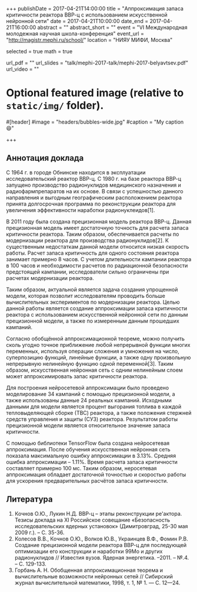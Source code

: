 +++
publishDate = 2017-04-21T14:00:00
title = "Аппроксимация запаса критичности реактора ВВР-ц с использованием искусственной нейронной сети"
date = 2017-04-21T10:00:00
date_end = 2017-04-21T16:00:00
abstract = ""
abstract_short = ""
event = "VI Международная молодежная научная школа-конференция"
event_url = "http://magistr.mephi.ru/school/"
location = "НИЯУ МИФИ, Москва"

selected = true
math = true

url_pdf = ""
url_slides = "talk/mephi-2017-talk/mephi-2017-belyavtsev.pdf"
url_video = ""

# Optional featured image (relative to `static/img/` folder).
#[header]
#image = "headers/bubbles-wide.jpg"
#caption = "My caption :smile:"

+++

## Аннотация доклада

С 1964 г. в городе Обнинске находится в эксплуатации исследовательский реактор ВВР-ц. С 1980 г. на базе реактора ВВР-ц запущено производство радионуклидов медицинского назначения и радиофармпрепаратов на их основе. В связи с успешностью данного направления и выгодным географическим расположением реактора  принята долгосрочная программа по реконструкции реактора для увеличения эффективности наработки радионуклеидов[1].

В 2011 году была создана прецизионная модель реактора ВВР-ц. Данная прецизионная модель имеет достаточную точность для расчета запаса критичности реактора. Таким образом, обеспечивается расчеты по модернизации реактора для производства радионуклидов[2].
К существенным недостаткам данной модели относится низкая скорость работы. Расчет запаса критичность для одного состояния реактора занимает примерно 8 часов. С учетом длительности кампании реактора в 100 часов и необходимости расчетов по радиационной безопасности предстоящей кампании, исследователи сильно ограничены при расчетах модернизации реактора.

Таким образом, актуальной является задача создания упрощенной модели, которая позволит исследователям проводить больше вычислительных экспериментов по модернизации реактора. Целью данной работы является создание аппроксимации запаса критичности реактора с использованием искусственной нейронной сети по данным прецизионной модели, а также по измеренным данным прошедших кампаний.

Согласно обобщённой аппроксимационной теореме, можно получить сколь угодно точное приближение любой непрерывной функции многих переменных, используя операции сложения и умножения на число, суперпозицию функций, линейные функции, а также одну произвольную непрерывную нелинейную функцию одной переменной[3]. Таким образом, искусственная нейронная сеть с одним нелинейным слоем может аппроксимировать запас критичности реактора.

Для построения нейросетевой аппроксимации было проведено моделирование 34 кампаний с помощью прецизионной модели, а также использованы данные 24 реальных кампаний. Исходными данными для модели является процент выгорания топлива в каждой тепловыделяющей сборке (ТВС) реактора, а также положения стержней средств управления и защиты (СУЗ) реактора. Результатом работы прецизионной модели является относительное значение запаса критичности.

С помощью библиотеки TensorFlow была создана нейросетевая аппроксимация. После обучения искусственная нейронная сеть показала максимальную ошибку аппроксимации в 3.13%. Средняя ошибка аппроксимации – 1.11%. Время расчета запаса критичности составляет примерно 100 мс. Таким образом, неросетевая аппроксимация обладает достаточной точностью и скоростью работы для ускорения предварительных расчётов запаса критичности.

## Литература

1. Кочнов О.Ю., Лукин Н.Д. ВВР-ц – этапы реконструкции ре'актора. Тезисы доклада на XI Российское совещание «Безопасность исследовательских ядерных установок» (Димитровград, 25-30 мая 2009 г.). – С. 35-36.
2. Колесов В.В., Кочнов О.Ю., Волков Ю.В., Украинцев В.Ф., Фомин Р.В. Создание прецизионной модели реактора ВВР-ц для последующей оптимизации его конструкции и наработки 99Mo и других радионуклидов // Известия вузов. Ядерная энергетика. –2011. – №.4. – С. 129-133.
3. Горбань А. Н. Обобщенная аппроксимационная теорема и вычислительные возможности нейронных сетей // Сибирский журнал вычислительной математики, 1998, т. 1, № 1. — С. 12—24.
